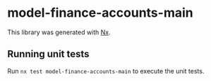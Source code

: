 # model-finance-accounts-main

This library was generated with [Nx](https://nx.dev).

## Running unit tests

Run `nx test model-finance-accounts-main` to execute the unit tests.
